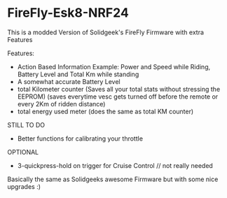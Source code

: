 # FireFly-Esk8-NRF24

This is a modded Version of Solidgeek's FireFly Firmware with extra Features

Features:
- Action Based Information Example: Power and Speed while Riding, Battery Level and Total Km while standing
- A somewhat accurate Battery Level
- total Kilometer counter (Saves all your total stats without stressing the EEPROM)
    (saves everytime vesc gets turned off before the remote or every 2Km of ridden distance)
- total energy used meter (does the same as total KM counter)

STILL TO DO
- Better functions for calibrating your throttle

OPTIONAL
- 3-quickpress-hold on trigger for Cruise Control // not really needed

Basically the same as Solidgeeks awesome Firmware but with some nice upgrades :)
